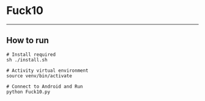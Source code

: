 # Fuck10

---
## How to run

```angular2html
# Install required
sh ./install.sh
```

```angular2html
# Activity virtual environment
source venv/bin/activate
```

```angular2html
# Connect to Android and Run
python Fuck10.py
```